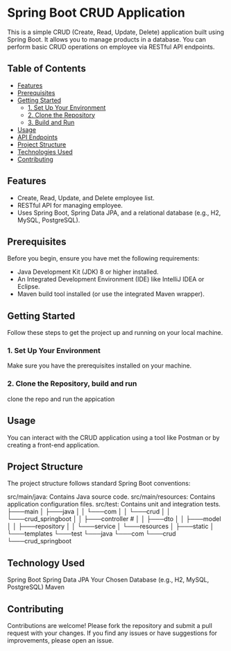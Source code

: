 # Spring Boot CRUD Application

This is a simple CRUD (Create, Read, Update, Delete) application built using Spring Boot. It allows you to manage products in a database. You can perform basic CRUD operations on employee via RESTful API endpoints.

## Table of Contents

- [Features](#features)
- [Prerequisites](#prerequisites)
- [Getting Started](#getting-started)
  - [1. Set Up Your Environment](#1-set-up-your-environment)
  - [2. Clone the Repository](#2-clone-the-repository)
  - [3. Build and Run](#3-build-and-run)
- [Usage](#usage)
- [API Endpoints](#api-endpoints)
- [Project Structure](#project-structure)
- [Technologies Used](#technologies-used)
- [Contributing](#contributing)


## Features

- Create, Read, Update, and Delete employee list.
- RESTful API for managing employee.
- Uses Spring Boot, Spring Data JPA, and a relational database (e.g., H2, MySQL, PostgreSQL).

## Prerequisites

Before you begin, ensure you have met the following requirements:

- Java Development Kit (JDK) 8 or higher installed.
- An Integrated Development Environment (IDE) like IntelliJ IDEA or Eclipse.
- Maven build tool installed (or use the integrated Maven wrapper).

## Getting Started

Follow these steps to get the project up and running on your local machine.

### 1. Set Up Your Environment

Make sure you have the prerequisites installed on your machine.

### 2. Clone the Repository, build and run

clone the repo and run the appication

## Usage
You can interact with the CRUD application using a tool like Postman or by creating a front-end application.

## Project Structure
The project structure follows standard Spring Boot conventions:

src/main/java: Contains Java source code.
src/main/resources: Contains application configuration files.
src/test: Contains unit and integration tests.
├───main
│   ├───java
│   │   └───com
│   │       └───crud
│   │           └───crud_springboot
│   │               ├───controller #
│   │               ├───dto
│   │               ├───model
│   │               ├───repository
│   │               └───service
│   └───resources
│       ├───static
│       └───templates
└───test
    └───java
        └───com
            └───crud
                └───crud_springboot

              

## Technology Used
Spring Boot
Spring Data JPA
Your Chosen Database (e.g., H2, MySQL, PostgreSQL)
Maven

## Contributing
Contributions are welcome! Please fork the repository and submit a pull request with your changes. If you find any issues or have suggestions for improvements, please open an issue.



